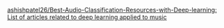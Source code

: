 
[ashishpatel26/Best-Audio-Classification-Resources-with-Deep-learning: List of articles related to deep learning applied to music](https://github.com/ashishpatel26/Best-Audio-Classification-Resources-with-Deep-learning)
